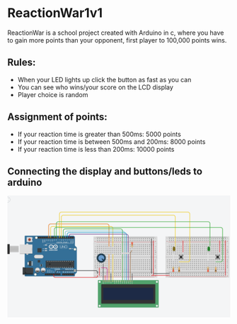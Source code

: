 # ReactionWar1v1
ReactionWar is a school project created with Arduino in c, where you have to gain more points than your opponent, first player to 100,000 points wins.

## Rules: 
  * When your LED lights up click the button as fast as you can
  * You can see who wins/your score on the LCD display
  * Player choice is random
## Assignment of points:
  * If your reaction time is greater than 500ms: 5000 points
  * If your reaction time is between 500ms and 200ms: 8000 points
  * If your reaction time is less than 200ms: 10000 points
## Connecting the display and buttons/leds to arduino
![connection](image/connection.png)

